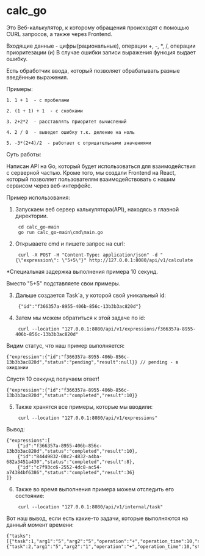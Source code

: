 # calc_go

Это Веб-калькулятор, к которому обращения происходят с помощью CURL запросов, а также через Frontend.

Входящие данные - цифры(рациональные), операции +, -, *, /, операции приоритезации (и) В случае ошибки записи выражения функция выдает ошибку.

Есть обработчик ввода, который позволяет обрабатывать разные введённые выражения.

Примеры:

    1. 1 + 1  - с пробелами

    2. (1 + 1) + 1  - c скобками

    3. 2+2*2  - расставлять приоритет вычислений

    4. 2 / 0  - выведет ошибку т.к. деление на ноль

    5. -3*(2+4)/2  - работает с отрицательными значениями


Суть работы:

Написан API на Go, который будет использоваться для взаимодействия с серверной частью. Кроме того, мы создали Frontend на React, который позволяет пользователям взаимодействовать с нашим сервисом через веб-интерфейс.

Пример использования:

1. Запускаем веб сервер калькулятора(API), находясь в главной директории.

        cd calc_go-main
        go run calc_go-main\cmd\main.go

2. Открываете cmd и пишете запрос на curl: 

        curl -X POST -H "Content-Type: application/json" -d "{\"expression\": \"5+5\"}" http://127.0.0.1:8080/api/v1/calculate

*Специальная задержка выполнения примера 10 секунд.

Вместо "5+5" подставляете свои примеры.

3. Дальше создается Task`a, у которой свой уникальный id:

        {"id":"f366357a-8955-406b-856c-13b3b3ac820d"}

4. Затем мы можем обратиться к этой задаче по id:

        curl --location "127.0.0.1:8080/api/v1/expressions/f366357a-8955-406b-856c-13b3b3ac820d"

Видим статус, что наш пример выполняется:

    {"expression":{"id":"f366357a-8955-406b-856c-13b3b3ac820d","status":"pending","result":null}} // pending - в ожидании

Спустя 10 секкунд получаем ответ!

    {"expression":{"id":"f366357a-8955-406b-856c-13b3b3ac820d","status":"completed","result":10}}

5. Также хранятся все примеры, которые мы вводили: 

        curl --location "127.0.0.1:8080/api/v1/expressions"

Вывод:

    {"expressions":[
        {"id":"f366357a-8955-406b-856c-13b3b3ac820d","status":"completed","result":10},
        {"id":"84449832-08c2-4832-a4ba-682a3451a430","status":"completed","result":8},
        {"id":"c7f93cc6-2552-4dc8-ac54-a74384bf6386","status":"completed","result":36}
    ]}
    
6. Также во время выполнения примера можем отследить его состояние:
        
        curl --location "127.0.0.1:8080/api/v1/internal/task"

Вот наш вывод, если есть какие-то задачи, которые выполняются на данный момент времени:

    {"tasks":
    [{"task":1,"arg1":"5","arg2":"5","operation":"+","operation_time":10,"status":"processing"},
    {"task":2,"arg1":"5","arg2":"1","operation":"+","operation_time":10,"status":"processing"}]}